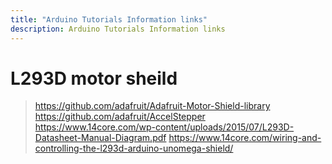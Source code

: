 ```yaml
---
title: "Arduino Tutorials Information links"
description: Arduino Tutorials Information links
---
```



# L293D motor sheild
> https://github.com/adafruit/Adafruit-Motor-Shield-library
> https://github.com/adafruit/AccelStepper
> https://www.14core.com/wp-content/uploads/2015/07/L293D-Datasheet-Manual-Diagram.pdf
> https://www.14core.com/wiring-and-controlling-the-l293d-arduino-unomega-shield/

